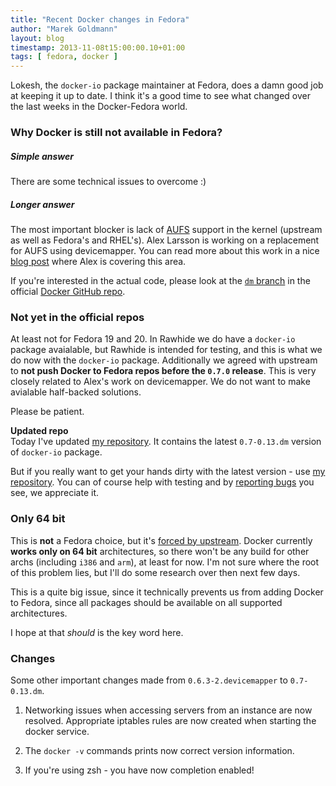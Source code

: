 ```yaml
---
title: "Recent Docker changes in Fedora"
author: "Marek Goldmann"
layout: blog
timestamp: 2013-11-08t15:00:00.10+01:00
tags: [ fedora, docker ]
---
```


Lokesh, the `docker-io` package maintainer at Fedora, does a damn good job at
keeping it up to date. I think it's a good time to see what changed over the
last weeks in the Docker-Fedora world.

### Why Docker is still not available in Fedora?

##### Simple answer

There are some technical issues to overcome :)

##### Longer answer

The most important blocker  is lack of [AUFS](http://aufs.sourceforge.net/)
support in the kernel (upstream as well as Fedora's and RHEL's). Alex Larsson
is working on a replacement for AUFS using devicemapper. You can read more
about this work in a nice [blog
post](http://community.redhat.com/adventures-in-dockerland/) where Alex is
covering this area.

If you're interested in the actual code, please look at the [`dm`
branch](https://github.com/dotcloud/docker/tree/dm) in the official [Docker
GitHub repo](https://github.com/dotcloud/docker).

### Not yet in the official repos

At least not for Fedora 19 and 20. In Rawhide we do have a `docker-io` package
avaialable, but Rawhide is intended for testing, and this is what we do now
with the `docker-io` package. Additionally we agreed with upstream to **not push Docker
to Fedora repos before the `0.7.0` release**. This is very closely related to
Alex's work on devicemapper. We do not want to make avialable half-backed
solutions.

Please be patient.

<div class="alert alert-info"><strong>Updated repo</strong><br/>Today I've updated <a href="http://goldmann.fedorapeople.org/repos/docker.repo">my repository</a>. It contains the latest <code>0.7-0.13.dm</code> version of <code>docker-io</code> package.</div>

But if you really want to get your hands dirty with the latest version - use
[my repository](http://goldmann.fedorapeople.org/repos/docker.repo). You can of
course help with testing and by [reporting
bugs](https://bugzilla.redhat.com/enter_bug.cgi?product=Fedora&component=docker-io)
you see, we appreciate it.

### Only 64 bit

This is **not** a Fedora choice, but it's [forced by
upstream](https://github.com/dotcloud/docker/issues/136). Docker currently
**works only on 64 bit** architectures, so there won't be any build for other
archs (including `i386` and `arm`), at least for now. I'm not sure where the
root of this problem lies, but I'll do some research over then next few days.

This is a quite big issue, since it technically prevents us from adding Docker
to Fedora, since all packages should be available on all supported
architectures.

I hope at that *should* is the key word here.

### Changes

Some other important changes made from `0.6.3-2.devicemapper` to `0.7-0.13.dm`.

1. Networking issues when accessing servers from an instance are now resolved.
Appropriate iptables rules are now created when starting the docker service.

2. The `docker -v` commands prints now correct version information.

3. If you're using zsh - you have now completion enabled!

